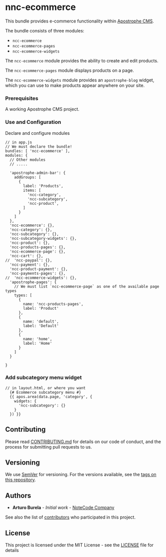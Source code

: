 # nnc-ecommerce

This bundle provides e-commerce functionality within [Apostrophe CMS](http://apostrophenow.org).

The bundle consists of three modules:

* `ncc-ecommerce`
* `ncc-ecommerce-pages`
* `ncc-ecommerce-widgets`

The `ncc-ecommerce` module provides the ability to create and edit products.

The `ncc-ecommerce-pages` module displays products on a page.

The `ncc-ecommerce-widgets` module provides an `apostrophe-blog` widget, which you can use to make products appear anywhere on your site.

### Prerequisites

A working Apostrophe CMS project.

### Use and Configuration

Declare and configure modules

```
// in app.js
// We must declare the bundle!
bundles: [ 'ncc-ecommerce' ],
modules: {
  // Other modules
  // .....

  'apostrophe-admin-bar': {
    addGroups: [
      {
        label: 'Products',
        items: [
          'ncc-category',
          'ncc-subcategory',
          'ncc-product',
        ]
      }
    ]
  },
  'ncc-ecommerce': {},
  'ncc-category': {},
  'ncc-subcategory': {},
  'ncc-subcategory-widgets': {},
  'ncc-product': {},
  'ncc-products-pages': {},
  'ncc-ecommerce-page': {},
  'ncc-cart': {},
//  'ncc-paypal': {},
  'ncc-payment': {},
  'ncc-product-payment': {},
  'ncc-payments-pages': {},
//  'ncc-ecommerce-widgets': {},
  'apostrophe-pages': {
    // We must list `ncc-ecommerce-page` as one of the available page types
    types: [
      {
        name: 'ncc-products-pages',
        label: 'Product'
      },
      {
        name: 'default',
        label: 'Default'
      },
      {
        name: 'home',
        label: 'Home'
      }
    ]
  }

}
```

### Add subcategory menu widget
```
// in layout.html, or where you want
  {# Ecommerce subcategory menu #}
  {{ apos.area(data.page, 'category', {
    widgets: {
      'ncc-subcategory': {}
    }
  }) }}
```

## Contributing

Please read [CONTRIBUTING.md](CONTRIBUTING.md) for details on our code of conduct, and the process for submitting pull requests to us.

## Versioning

We use [SemVer](http://semver.org/) for versioning. For the versions available, see the [tags on this repository](https://github.com/ArturoBurela/ncc-ecommerce/tags).

## Authors

* **Arturo Burela** - *Initial work* - [NoteCode Company](http://notecode.mx/)

See also the list of [contributors](https://github.com/ArturoBurela/ncc-ecommerce/contributors) who participated in this project.

## License

This project is licensed under the MIT License - see the [LICENSE](LICENSE) file for details
